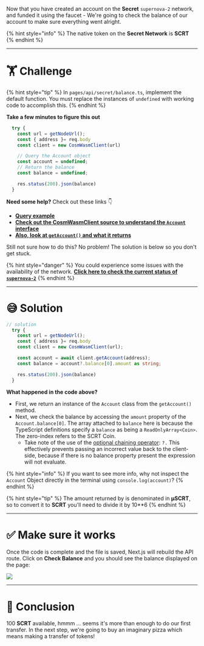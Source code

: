 Now that you have created an account on the **Secret** `supernova-2` network, and funded it using the faucet - We're going to check the balance of our account to make sure everything went alright.

{% hint style="info" %}
The native token on the **Secret Network** is **SCRT**
{% endhint %}

---

# 🏋️ Challenge

{% hint style="tip" %}
In `pages/api/secret/balance.ts`, implement the default function. You must replace the instances of `undefined` with working code to accomplish this.
{% endhint %}

**Take a few minutes to figure this out**

```typescript
  try {
    const url = getNodeUrl();
    const { address }= req.body
    const client = new CosmWasmClient(url)

    // Query the Account object
    const account = undefined;
    // Return the balance
    const balance = undefined;

    res.status(200).json(balance)
  }
```

**Need some help?** Check out these links 👇

- [**Query example**](https://github.com/enigmampc/SecretJS-Templates/blob/master/3_query_node/query.js)
- [**Check out the CosmWasmClient source to understand the `Account` interface**](https://github.com/enigmampc/SecretNetwork/blob/master/cosmwasm-js/packages/sdk/src/cosmwasmclient.ts)
- [**Also, look at `getAccount()` and what it returns**](https://github.com/enigmampc/SecretNetwork/blob/7adccb9a09579a564fc90173cc9509d88c46d114/cosmwasm-js/packages/sdk/src/cosmwasmclient.ts#L231)

Still not sure how to do this? No problem! The solution is below so you don't get stuck.

{% hint style="danger" %}
You could experience some issues with the availability of the network. [**Click here to check the current status of `supernova-2`**](https://secretnodes.com/secret/chains/supernova-2)
{% endhint %}

---

# 😅 Solution

```typescript
// solution
  try {
    const url = getNodeUrl();
    const { address }= req.body
    const client = new CosmWasmClient(url);

    const account = await client.getAccount(address);
    const balance = account?.balance[0].amount as string;

    res.status(200).json(balance)
  }
```

**What happened in the code above?**

- First, we return an instance of the `Account` class from the `getAccount()` method.
- Next, we check the balance by accessing the `amount` property of the `Account.balance[0]`. The array attached to `balance` here is because the TypeScript definitions specify a `balance` as being a `ReadOnlyArray<Coin>`. The zero-index refers to the SCRT Coin.
  - Take note of the use of the [optional chaining operator](https://www.codeisbae.com/typescript-optional-chaining-nullish-coalescing/): `?.` This effectively prevents passing an incorrect value back to the client-side, because if there is no balance property present the expression will not evaluate.

{% hint style="info" %}
If you want to see more info, why not inspect the `Account` Object directly in the terminal using `console.log(account)`?
{% endhint %}

{% hint style="tip" %}
The amount returned by is denominated in **μSCRT**, so to convert it to **SCRT** you'll need to divide it by 10\*\*6
{% endhint %}

---

# ✅ Make sure it works

Once the code is complete and the file is saved, Next.js will rebuild the API route. Click on **Check Balance** and you should see the balance displayed on the page:

![](https://raw.githubusercontent.com/figment-networks/learn-web3-dapp/main/markdown/__images__/secret/secret-balance.gif)

---

# 🏁 Conclusion

100 **SCRT** available, hmmm ... seems it's more than enough to do our first transfer. In the next step, we're going to buy an imaginary pizza which means making a transfer of tokens!
